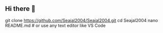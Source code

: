 ## Hi there 👋
git clone https://github.com/Seajal2004/Seajal2004.git
cd Seajal2004
nano README.md  # or use any text editor like VS Code
